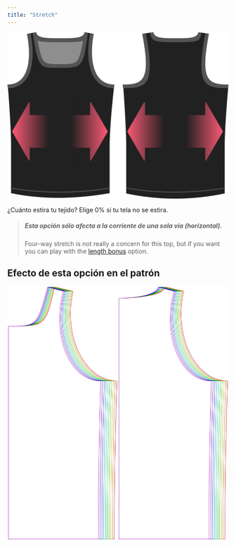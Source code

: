 ```yaml
---
title: "Stretch"
---
```


![La opción de factor de estiramiento en Aaron](./stretchfactor.svg)

¿Cuánto estira tu tejido?  Elige 0% si tu tela no se estira.

> ##### Esta opción sólo afecta a la corriente de una sola vía (horizontal).
> 
> Four-way stretch is not really a concern for this top, but if you want you can play with the [length bonus](../lengthbonus) option.

## Efecto de esta opción en el patrón

![Esta imagen muestra el efecto de esta opción superponiendo varias variantes que tienen un valor diferente para esta opción](aaron_stretchfactor_sample.svg "Efecto de esta opción en el patrón")

